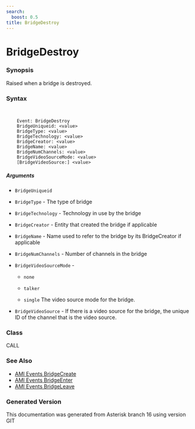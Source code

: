 ```yaml
---
search:
  boost: 0.5
title: BridgeDestroy
---
```


# BridgeDestroy

### Synopsis

Raised when a bridge is destroyed.

### Syntax


```


    Event: BridgeDestroy
    BridgeUniqueid: <value>
    BridgeType: <value>
    BridgeTechnology: <value>
    BridgeCreator: <value>
    BridgeName: <value>
    BridgeNumChannels: <value>
    BridgeVideoSourceMode: <value>
    [BridgeVideoSource:] <value>

```
##### Arguments


* `BridgeUniqueid`

* `BridgeType` - The type of bridge<br>

* `BridgeTechnology` - Technology in use by the bridge<br>

* `BridgeCreator` - Entity that created the bridge if applicable<br>

* `BridgeName` - Name used to refer to the bridge by its BridgeCreator if applicable<br>

* `BridgeNumChannels` - Number of channels in the bridge<br>

* `BridgeVideoSourceMode` - 
    * `none`

    * `talker`

    * `single`
The video source mode for the bridge.<br>

* `BridgeVideoSource` - If there is a video source for the bridge, the unique ID of the channel that is the video source.<br>

### Class

CALL
### See Also

* [AMI Events BridgeCreate](/Asterisk_16_Documentation/API_Documentation/AMI_Events/BridgeCreate)
* [AMI Events BridgeEnter](/Asterisk_16_Documentation/API_Documentation/AMI_Events/BridgeEnter)
* [AMI Events BridgeLeave](/Asterisk_16_Documentation/API_Documentation/AMI_Events/BridgeLeave)


### Generated Version

This documentation was generated from Asterisk branch 16 using version GIT 